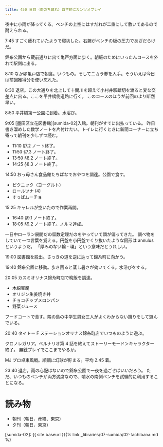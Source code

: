 ```yaml
---
title: 450 日目（雨のち晴れ）自主的にカンヅメプレイ
---
```


夜中に小雨が降ってくる。ベンチの上空にはすだれが二重にして敷いてあるので耐えられる。

7:45 すごく疲れていたようで寝坊した。右腕がベンチの板の圧力であざだらけだ。

錦糸公園から蔵前通りに出て亀戸方面に歩く。朝飯のためにいったんコースを外れて駅側に出る。

8:10 なか卯亀戸店で朝食。いつもの。そしてニカラ券を入手。そういえば今日は前回獲得分を使い忘れた。

8:30 退店。この大通りを北上して十間川を超えて小村井駅踏切を渡ると変な交差点に出る。ここを平井橋側道路に行く。
このコースのほうが前回のより断然早い。

8:50 平井橋第一公園に到着。水浴び。

9:05 [墨田区立花図書館][sumida-02]入館。朝刊がすでに出払っている。
昨日書き溜めした数学ノートを片付けたい。トイレに行くときに新聞コーナーに立ち寄って朝刊を少しずつ読む。

* 11:10 §7.2 ノート終了。
* 11:50 §7.3 ノート終了。
* 13:50 §8.2 ノート終了。
* 14:25 §8.3 ノート終了。

14:50 おっ母さん食品館たちばなでおやつを調達。公園で食す。
* ピクニック（ヨーグルト）
* ロールツナ (4)
* すっぱムーチョ

15:25 キャレルが空いたので作業再開。
* 16:40 §9.1 ノート終了。
* 18:05 §9.2 ノート終了。ノルマ達成。

一日中ローラン展開だの留数定理だのをやっていて頭が偏ってきた。
調べ物をしていて一つ言葉を覚える。円盤を小円盤でくり抜いたような図形は annulus というようだ。
「厚みのない輪・環」という意味だとうれしい。

19:00 図書館を脱出。さっきの道を逆に辿って錦糸町に向かう。

19:40 錦糸公園に移動。歩き回ると蒸し暑さが効いてくる。水浴びをする。

20:05 カスミオリナス錦糸町店で晩飯を調達。
* 木綿豆腐
* オリジン生姜焼き丼
* チョコチップメロンパン
* 野菜ジュース

フードコートで食す。隣の島の中学生男女三人がよくわからない踊りをして遊んでいる。

20:40 タイトー F ステーションオリナス錦糸町店でいつものように遊ぶ。

クロノレガリア。ベルナリオ第 4 話を終えてストーリーモード＞キャラクター終了。
無銭プレイでここまでやるか。

MJ プロ卓東風戦。順調に幻球が貯まる。平均 2.45 着。

23:40 退店。雨の心配はないので錦糸公園で一夜を過ごせばいいだろう。
ただ、いつものベンチが両方満席なので、噴水の南側ベンチを試験的に利用することになる。

# 読み物

* 朝刊（朝日、産経、東京）
* 夕刊（朝日、東京）

[sumida-02]: {{ site.baseurl }}{% link _libraries/07-sumida/02-tachibana.md %}
